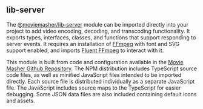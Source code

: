 ## lib-server

The 
[@moviemasher/lib-server](https://www.npmjs.com/package/@moviemasher/lib-server)
module can be imported directly into your project to add video encoding, decoding, 
and transcoding functionality. It exports types, interfaces, classes, and functions
that support responding to server events. It requires an installation of 
[FFmpeg](https://ffmpeg.org) with font and SVG support enabled, and 
imports 
[Fluent FFmpeg](https://github.com/fluent-ffmpeg/node-fluent-ffmpeg)
to interact with it. 

This module is built from code and configuration available in the
[Movie Masher Github Repository](https://github.com/moviemasher/moviemasher.js).
The NPM distribution includes TypeScript source code files, as well as minified 
JavaScript files intended to be imported 
directly. Each source file is distributed individually as a
separate JavaScript file. The JavaScript includes source maps to the 
TypeScript for easier debugging. Some JSON data files are also included containing 
default icons and assets. 
